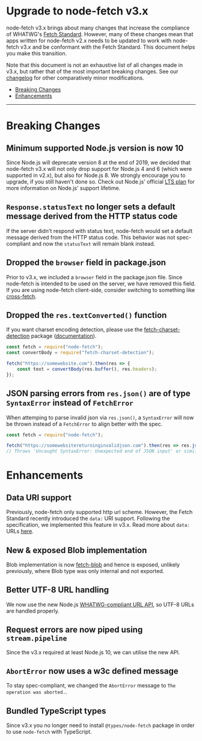 # Upgrade to node-fetch v3.x

node-fetch v3.x brings about many changes that increase the compliance of
WHATWG's [Fetch Standard][whatwg-fetch]. However, many of these changes mean
that apps written for node-fetch v2.x needs to be updated to work with
node-fetch v3.x and be conformant with the Fetch Standard. This document helps
you make this transition.

Note that this document is not an exhaustive list of all changes made in v3.x,
but rather that of the most important breaking changes. See our [changelog] for
other comparatively minor modifications.

- [Breaking Changes](#breaking)
- [Enhancements](#enhancements)

---

<a id="breaking"></a>

# Breaking Changes

## Minimum supported Node.js version is now 10

Since Node.js will deprecate version 8 at the end of 2019, we decided that node-fetch v3.x will not only drop support for Node.js 4 and 6 (which were supported in v2.x), but also for Node.js 8. We strongly encourage you to upgrade, if you still haven't done so. Check out Node.js' official [LTS plan] for more information on Node.js' support lifetime.

## `Response.statusText` no longer sets a default message derived from the HTTP status code

If the server didn't respond with status text, node-fetch would set a default message derived from the HTTP status code. This behavior was not spec-compliant and now the `statusText` will remain blank instead.

## Dropped the `browser` field in package.json

Prior to v3.x, we included a `browser` field in the package.json file. Since node-fetch is intended to be used on the server, we have removed this field. If you are using node-fetch client-side, consider switching to something like [cross-fetch].

## Dropped the `res.textConverted()` function

If you want charset encoding detection, please use the [fetch-charset-detection] package ([documentation][fetch-charset-detection-docs]).

```js
const fetch = require("node-fetch");
const convertBody = require("fetch-charset-detection");

fetch("https://somewebsite.com").then(res => {
	const text = convertBody(res.buffer(), res.headers);
});
```

## JSON parsing errors from `res.json()` are of type `SyntaxError` instead of `FetchError`

When attemping to parse invalid json via `res.json()`, a `SyntaxError` will now be thrown instead of a `FetchError` to align better with the spec.

```js
const fetch = require("node-fetch");

fetch("https://somewebsitereturninginvalidjson.com").then(res => res.json())
// Throws 'Uncaught SyntaxError: Unexpected end of JSON input' or similar.
```

# Enhancements

## Data URI support

Previously, node-fetch only supported http url scheme. However, the Fetch Standard recently introduced the `data:` URI support. Following the specification, we implemented this feature in v3.x. Read more about `data:` URLs [here][data-url].

## New & exposed Blob implementation

Blob implementation is now [fetch-blob] and hence is exposed, unlikely previously, where Blob type was only internal and not exported.

## Better UTF-8 URL handling

We now use the new Node.js [WHATWG-compliant URL API][whatwg-nodejs-url], so UTF-8 URLs are handled properly.

## Request errors are now piped using `stream.pipeline`

Since the v3.x required at least Node.js 10, we can utilise the new API.

## `AbortError` now uses a w3c defined message

To stay spec-compliant, we changed the `AbortError` message to `The operation was aborted.`.

## Bundled TypeScript types

Since v3.x you no longer need to install `@types/node-fetch` package in order to use `node-fetch` with TypeScript.

[whatwg-fetch]: https://fetch.spec.whatwg.org/
[data-url]: https://fetch.spec.whatwg.org/#data-url-processor
[LTS plan]: https://github.com/nodejs/LTS#lts-plan
[cross-fetch]: https://github.com/lquixada/cross-fetch
[fetch-charset-detection]: https://github.com/Richienb/fetch-charset-detection
[fetch-charset-detection-docs]: https://richienb.github.io/fetch-charset-detection/globals.html#convertbody
[fetch-blob]: https://github.com/bitinn/fetch-blob#readme
[whatwg-nodejs-url]: https://nodejs.org/api/url.html#url_the_whatwg_url_api
[changelog]: CHANGELOG.md
